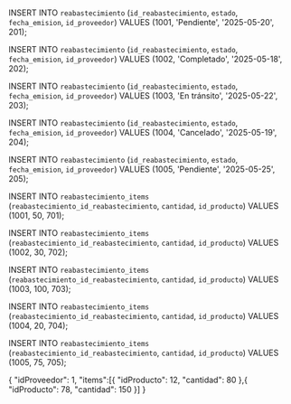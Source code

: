 #
##
###
INSERT INTO `reabastecimiento` (`id_reabastecimiento`, `estado`, `fecha_emision`, `id_proveedor`)
VALUES (1001, 'Pendiente', '2025-05-20', 201);

INSERT INTO `reabastecimiento` (`id_reabastecimiento`, `estado`, `fecha_emision`, `id_proveedor`)
VALUES (1002, 'Completado', '2025-05-18', 202);

INSERT INTO `reabastecimiento` (`id_reabastecimiento`, `estado`, `fecha_emision`, `id_proveedor`)
VALUES (1003, 'En tránsito', '2025-05-22', 203);

INSERT INTO `reabastecimiento` (`id_reabastecimiento`, `estado`, `fecha_emision`, `id_proveedor`)
VALUES (1004, 'Cancelado', '2025-05-19', 204);

INSERT INTO `reabastecimiento` (`id_reabastecimiento`, `estado`, `fecha_emision`, `id_proveedor`)
VALUES (1005, 'Pendiente', '2025-05-25', 205);


INSERT INTO `reabastecimiento_items` (`reabastecimiento_id_reabastecimiento`, `cantidad`, `id_producto`)
VALUES (1001, 50, 701);

INSERT INTO `reabastecimiento_items` (`reabastecimiento_id_reabastecimiento`, `cantidad`, `id_producto`)
VALUES (1002, 30, 702);

INSERT INTO `reabastecimiento_items` (`reabastecimiento_id_reabastecimiento`, `cantidad`, `id_producto`)
VALUES (1003, 100, 703);

INSERT INTO `reabastecimiento_items` (`reabastecimiento_id_reabastecimiento`, `cantidad`, `id_producto`)
VALUES (1004, 20, 704);

INSERT INTO `reabastecimiento_items` (`reabastecimiento_id_reabastecimiento`, `cantidad`, `id_producto`)
VALUES (1005, 75, 705);



{
"idProveedor": 1,
"items":[{
"idProducto": 12,
"cantidad": 80
},{
"idProducto": 78,
"cantidad": 150
}]
}
